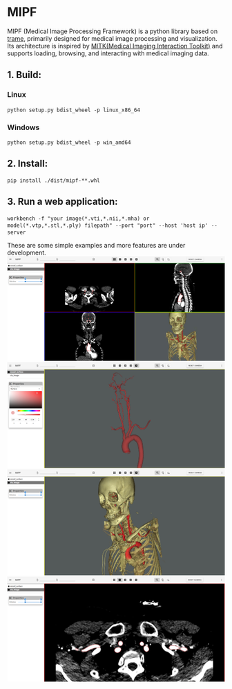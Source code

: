 # MIPF

MIPF (Medical Image Processing Framework) is a python library based on [trame](https://github.com/Kitware/trame), primarily designed for medical image processing and visualization. Its architecture is inspired by [MITK(Medical Imaging Interaction Toolkit)](https://github.com/MITK/MITK)  and supports loading, browsing, and interacting with medical imaging data.

## 1. Build:
### Linux
```console
python setup.py bdist_wheel -p linux_x86_64
```
### Windows
```console
python setup.py bdist_wheel -p win_amd64
```

## 2. Install:
```console
pip install ./dist/mipf-**.whl
```

## 3. Run a web application:
```console
workbench -f "your image(*.vti,*.nii,*.mha) or model(*.vtp,*.stl,*.ply) filepath" --port "port" --host 'host ip' --server
```


These are some simple examples and more features are under development.
![MutliViews](./imgs/multi_view.png)
![Model](./imgs/model.png)
![VolumeRendering](./imgs/volume.png)
![Slice](./imgs/slice.png)